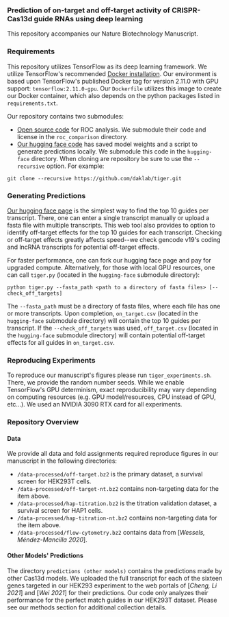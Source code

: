 ### Prediction of on-target and off-target activity of CRISPR-Cas13d guide RNAs using deep learning

This repository accompanies our Nature Biotechnology Manuscript.

### Requirements

This repository utilizes TensorFlow as its deep learning framework.
We utilize TensorFlow's recommended [Docker installation](https://www.tensorflow.org/install/docker).
Our environment is based upon TensorFlow's published Docker tag for version 2.11.0 with GPU support:
`tensorflow:2.11.0-gpu`.
Our `Dockerfile` utilizes this image to create our Docker container, which also depends on the python packages listed in
`requirements.txt`.

Our repository contains two submodules:
- [Open source code](https://github.com/yandexdataschool/roc_comparison/) for ROC analysis. We submodule their code and license in the `roc_comparison` directory.
- [Our hugging face code](https://huggingface.co/spaces/Knowles-Lab/tiger) has saved model weights and a script to generate predictions locally. We submodule this code in the `hugging-face` directory.
When cloning are repository be sure to use the `--recursive` option. For example:
```
git clone --recursive https://github.com/daklab/tiger.git
```

### Generating Predictions

[Our hugging face page](https://huggingface.co/spaces/Knowles-Lab/tiger) is the simplest way to find the top 10 guides per transcript.
There, one can enter a single transcript manually or upload a fasta file with multiple transcripts.
This web tool also provides to option to identify off-target effects for the top 10 guides for each transcript.
Checking or off-target effects greatly affects speed--we check gencode v19's coding and lncRNA transcripts for potential off-target effects.

For faster performance, one can fork our hugging face page and pay for upgraded compute.
Alternatively, for those with local GPU resources, one can call `tiger.py` (located in the `hugging-face` submodule directory):
```
python tiger.py --fasta_path <path to a directory of fasta files> [--check_off_targets]
```
The `--fasta_path` must be a directory of fasta files, where each file has one or more transcripts.
Upon completion, `on_target.csv` (located in the `hugging-face` submodule directory) will contain the top 10 guides per transcript.
If the `--check_off_targets` was used, `off_target.csv` (located in the `hugging-face` submodule directory) will contain potential off-target effects for all guides in `on_target.csv`.

### Reproducing Experiments
To reproduce our manuscript's figures please run `tiger_experiments.sh`.
There, we provide the random number seeds.
While we enable TensorFlow's GPU determinism, exact reproducibility may vary depending on computing resources (e.g. GPU model/resources, CPU instead of GPU, etc...).
We used an NVIDIA 3090 RTX card for all experiments.

### Repository Overview

#### Data
We provide all data and fold assignments required reproduce figures in our manuscript in the following directories:
- `/data-processed/off-target.bz2` is the primary dataset, a survival screen for HEK293T cells.
- `/data-processed/off-target-nt.bz2` contains non-targeting data for the item above.
- `/data-processed/hap-titration.bz2` is the titration validation dataset, a survival screen for HAP1 cells.
- `/data-processed/hap-titration-nt.bz2` contains non-targeting data for the item above.
- `/data-processed/flow-cytometry.bz2` contains data from [_Wessels, Méndez-Mancilla 2020_].

#### Other Models' Predictions

The directory `predictions (other models)` contains the predictions made by other Cas13d models.
We uploaded the full transcript for each of the sixteen genes targeted in our HEK293 experiment to the web portals of [_Cheng, Li 2021_] and [_Wei 2021_] for their predictions.
Our code only analyzes their performance for the perfect match guides in our HEK293T dataset.
Please see our methods section for additional collection details.
